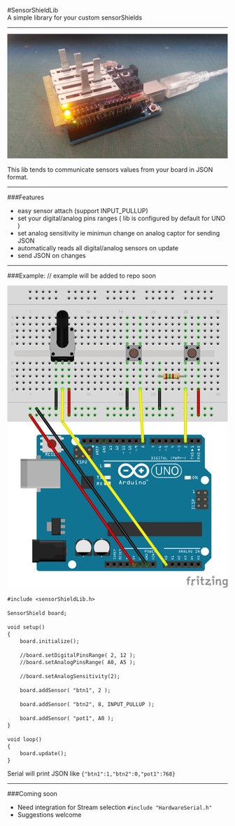#SensorShieldLib  
A simple library for your custom sensorShields
___

![SensorShield](SensorShield.jpg)

This lib tends to communicate sensors values from your board in JSON format.  
___
###Features
- easy sensor attach (support INPUT_PULLUP)
- set your digital/analog pins ranges ( lib is configured by default for UNO )
- set analog sensitivity ie minimun change on analog captor for sending JSON 
- automatically reads all digital/analog sensors on update
- send JSON on changes
___
###Example: 
// example will be added to repo soon

![Example](SensorShieldLib.png)

```
#include <sensorShieldLib.h>

SensorShield board;

void setup()
{
	board.initialize();
	
	//board.setDigitalPinsRange( 2, 12 );
	//board.setAnalogPinsRange( A0, A5 );
 
	//board.setAnalogSensitivity(2);
 	
	board.addSensor( "btn1", 2 );

	board.addSensor( "btn2", 8, INPUT_PULLUP );

	board.addSensor( "pot1", A0 );
}

void loop()
{
	board.update();
}
```

Serial will print JSON like `{"btn1":1,"btn2":0,"pot1":768}`

___
###Coming soon
- Need integration for Stream selection `#include "HardwareSerial.h"`
- Suggestions welcome